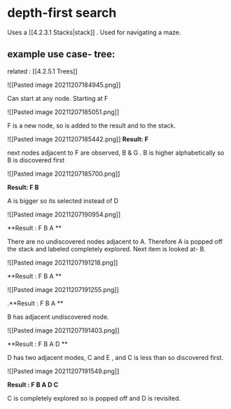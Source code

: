 # depth-first search

Uses a [[4.2.3.1 Stacks|stack]] . Used for navigating a maze. 

## example use case- tree:
related : [[4.2.5.1 Trees]]

![[Pasted image 20211207184945.png]]

Can start at any node. Starting at F

![[Pasted image 20211207185051.png]]

F is a new node, so is added to the result and to the stack.

![[Pasted image 20211207185442.png]]
**Result: F**

next nodes adjacent to F are observed, B & G . B is higher alphabetically so B is discovered first

![[Pasted image 20211207185700.png]]

**Result: F B**

A is bigger so its selected instead of D

![[Pasted image 20211207190954.png]]

**Result : F B A **

There are no undiscovered nodes adjacent to A.  Therefore A is popped off the stack and labeled completely explored. Next item is looked at- B.

![[Pasted image 20211207191218.png]]

**Result : F B A **

![[Pasted image 20211207191255.png]]

.**Result : F B A **

B has adjacent undiscovered node.

![[Pasted image 20211207191403.png]]

**Result : F B A D **

D has two adjacent modes, C and E , and C is less than so discovered first.

![[Pasted image 20211207191549.png]]

**Result : F B A D C**

C is completely explored so is popped off and D is revisited.

